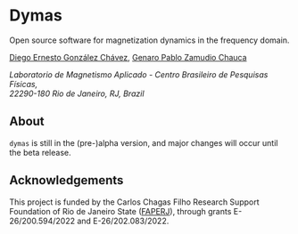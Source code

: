 # Dymas
Open source software for magnetization dynamics in the frequency domain.

[Diego Ernesto González Chávez](https://github.com/vrekrer), 
[Genaro Pablo Zamudio Chauca](https://github.com/gpzamudio)


*Laboratorio de Magnetismo Aplicado - Centro Brasileiro de Pesquisas Físicas,  
22290-180 Rio de Janeiro, RJ, Brazil*

## About

`dymas` is still in the (pre-)alpha version, and major changes will occur until the beta release.

## Acknowledgements

This project is funded by the Carlos Chagas Filho Research Support Foundation of Rio de Janeiro State ([FAPERJ](https://www.faperj.br/)), through grants  E-26/200.594/2022 and E-26/202.083/2022.

